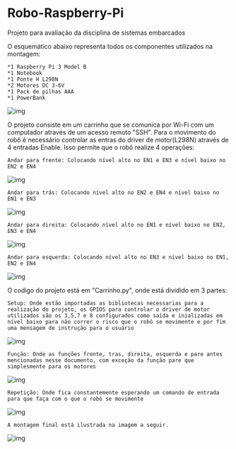 # Robo-Raspberry-Pi
Projeto para avaliação da disciplina de sistemas embarcados

O esquemático abaixo representa todos os componentes utilizados na montagem:
```
*1 Raspberry Pi 3 Model B
*1 Notebook
*1 Ponte H L298N
*2 Motores DC 3-6V
*1 Pack de pilhas AAA
*1 PowerBank
```

![img](https://github.com/DaviDosCompiuter/Robo-Raspberry-Pi/blob/main/Esquematico.png)

O projeto consiste em um carrinho que se comunica por Wi-Fi com um computador através de um acesso remoto "SSH". Para o movimento do robô é necessário controlar as entras do driver de motor(L298N) através de 4 entradas Enable. Isso permite que o robô realize 4 operações:
```
Andar para frente: Colocando nível alto no EN1 e EN3 e nível baixo no EN2 e EN4
```

![img](https://github.com/DaviDosCompiuter/Robo-Raspberry-Pi/blob/main/R1.png)

```
Andar para trás: Colocando nível alto no EN2 e EN4 e nível baixo no EN1 e EN3
```

![img](https://github.com/DaviDosCompiuter/Robo-Raspberry-Pi/blob/main/R2.png)

```
Andar para direita: Colocando nível alto no EN1 e nível baixo no EN2, EN3 e EN4
```

![img](https://github.com/DaviDosCompiuter/Robo-Raspberry-Pi/blob/main/R3.png)
```
Andar para esquerda: Colocando nível alto no EN3 e nível baixo no EN1, EN2 e EN4
```

![img](https://github.com/DaviDosCompiuter/Robo-Raspberry-Pi/blob/main/R4.png)

O codigo do projeto está em "Carrinho.py", onde está dividido em 3 partes:

```
Setup: Onde estão importadas as bibliotecas necessarias para a realização do projeto, os GPIOS para controlar o driver de motor utilizados são os 3,5,7 e 8 configurados como saída e inializadas em nível baixo para não correr o risco que o robô se movimente e por fim uma mensagem de instrução para o usuário
```

![img](https://github.com/DaviDosCompiuter/Robo-Raspberry-Pi/blob/main/C1.png)


```
Função: Onde as funções frente, tras, direita, esquerda e pare antes mencionadas nesse documento, com exceção da função pare que simplesmente para os motores
```

![img](https://github.com/DaviDosCompiuter/Robo-Raspberry-Pi/blob/main/C2.png)



```
Repetição: Onde fica constantemente esperando um comando de entrada para que faça com o que o robô se movimente
```

![img](https://github.com/DaviDosCompiuter/Robo-Raspberry-Pi/blob/main/C3.png)

```
A montagem final está ilustrada na imagem a seguir.
```

![img](https://github.com/DaviDosCompiuter/Robo-Raspberry-Pi/blob/main/Montagem.jpg)
